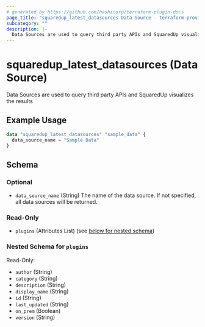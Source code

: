 ```yaml
---
# generated by https://github.com/hashicorp/terraform-plugin-docs
page_title: "squaredup_latest_datasources Data Source - terraform-provider-squaredup"
subcategory: ""
description: |-
  Data Sources are used to query third party APIs and SquaredUp visualizes the results
---
```


# squaredup_latest_datasources (Data Source)

Data Sources are used to query third party APIs and SquaredUp visualizes the results

## Example Usage

```terraform
data "squaredup_latest_datasources" "sample_data" {
  data_source_name = "Sample Data"
}
```

<!-- schema generated by tfplugindocs -->
## Schema

### Optional

- `data_source_name` (String) The name of the data source. If not specified, all data sources will be returned.

### Read-Only

- `plugins` (Attributes List) (see [below for nested schema](#nestedatt--plugins))

<a id="nestedatt--plugins"></a>
### Nested Schema for `plugins`

Read-Only:

- `author` (String)
- `category` (String)
- `description` (String)
- `display_name` (String)
- `id` (String)
- `last_updated` (String)
- `on_prem` (Boolean)
- `version` (String)
